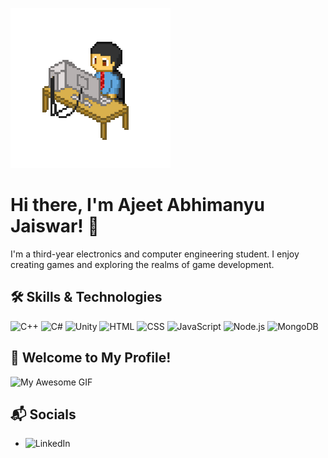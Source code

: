 ![](pixel-art-12601_256.gif)

# Hi there, I'm Ajeet Abhimanyu Jaiswar! 👋
I'm a third-year electronics and computer engineering student. I enjoy creating games and exploring the realms of game development.

## 🛠️ Skills & Technologies
![C++](https://img.shields.io/badge/C%2B%2B-00599C?style=flat-square&logo=C%2B%2B&logoColor=white)
![C#](https://img.shields.io/badge/C%23-239120?style=flat-square&logo=C%23&logoColor=white)
![Unity](https://img.shields.io/badge/Unity-100000?style=flat-square&logo=unity&logoColor=white)
![HTML](https://img.shields.io/badge/HTML5-E34F26?style=flat-square&logo=html5&logoColor=white)
![CSS](https://img.shields.io/badge/CSS3-1572B6?style=flat-square&logo=css3&logoColor=white)
![JavaScript](https://img.shields.io/badge/JavaScript-F7DF1E?style=flat-square&logo=javascript&logoColor=black)
![Node.js](https://img.shields.io/badge/Node.js-8CC84B?style=flat-square&logo=nodedotjs&logoColor=white)
![MongoDB](https://img.shields.io/badge/MongoDB-47A248?style=flat-square&logo=mongodb&logoColor=white)

## 🎉 Welcome to My Profile!
![My Awesome GIF](https://media.giphy.com/media/l1J9qXc4t2qkt8D3e/giphy.gif)

## 📬 Socials
- ![LinkedIn](https://img.shields.io/badge/LinkedIn-0077B5?style=flat-square&logo=linkedin&logoColor=white) [](https://www.linkedin.com/in/ajeet-jaiswar-30ba75290/)


